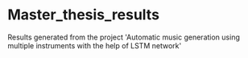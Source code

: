 # Master_thesis_results
Results generated from the project 'Automatic music generation using multiple instruments with the help of LSTM network'
